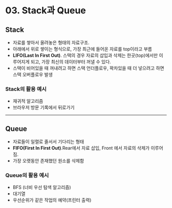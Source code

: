 # 03. Stack과 Queue

## Stack

- 자료를 쌓아서 올려놓은 형태의 자료구조.
- 아래에서 위로 쌓이는 형식으로, 가장 최근에 들어온 자료를 top이라고 부름
- **LIFO(Last In First Out)**. 스택의 경우 자료의 삽입과 삭제는 한곳(top)에서만 이루어지게 되고, 가장 최신의 데이터부터 꺼낼 수 있다.
- 스택이 비어있을 때 꺼내려고 하면 스택 언더플로우, 꽉차있을 때 더 넣으려고 하면 스택 오버플로우 발생

### Stack의 활용 예시

- 재귀적 알고리즘
- 브라우저 방문 기록에서 뒤로가기

---

## Queue

- 자료들이 일렬로 줄서서 기다리는 형태
- **FIFO(First In First Out)**.Rear에서 자료 삽입, Front 에서 자료의 삭제가 이루어짐.
- 가장 오랫동안 존재했던 원소를 삭제함

### Queue의 활용 예시

- BFS (너비 우선 탐색 알고리즘)
- 대기열
- 우선순위가 같은 작업의 예약(프린터 출력)